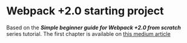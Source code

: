 # Webpack +2.0 starting project

Based on the ***Simple beginner guide for Webpack +2.0 from scratch*** series tutorial.
The first chapter is available on [this medium article](https://medium.com/@wesharehoodies/easy-guide-for-webpack-2-0-from-scratch-fe508a3ce44e)